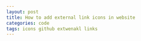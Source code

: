 ```yaml
---
layout: post
title: How to add external link icons in website
categories: code
tags: icons github extwenakl links
---
```


<script src="https://gist.github.com/sirkapil/a27c19934646b36a80198427d705b789.js"></script>
